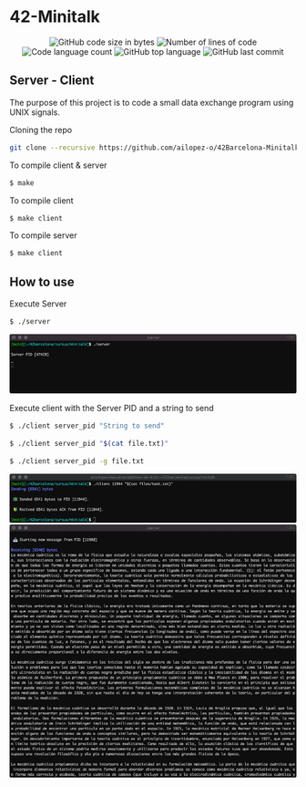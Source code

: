 # 42-Minitalk

<p align="center">
	<img alt="GitHub code size in bytes" src="https://img.shields.io/github/languages/code-size/ailopez-o/42Barcelona-minitalk?color=lightblue" />
	<img alt="Number of lines of code" src="https://img.shields.io/tokei/lines/github/ailopez-o/42Barcelona-minitalk?color=critical" />
	<img alt="Code language count" src="https://img.shields.io/github/languages/count/ailopez-o/42Barcelona-minitalk?color=yellow" />
	<img alt="GitHub top language" src="https://img.shields.io/github/languages/top/ailopez-o/42Barcelona-minitalk?color=blue" />
	<img alt="GitHub last commit" src="https://img.shields.io/github/last-commit/ailopez-o/42Barcelona-minitalk?color=green" />
</p>

## Server - Client

The purpose of this project is to code a small data exchange program using UNIX signals.


Cloning the repo
```bash
git clone --recursive https://github.com/ailopez-o/42Barcelona-Minitalk.git
```
To compile client & server

```bash
$ make
```
To compile client

```bash
$ make client
```
To compile server

```bash
$ make client
```

## How to use

Execute Server

```bash
$ ./server
```
<p align="center">
	<img src="https://github.com/ailopez-o/42Barcelona-Minitalk/blob/main/img/serverpid.png?raw=true" />
</p>

Execute client with the Server PID and a string to send

```bash
$ ./client server_pid "String to send"
```
```bash
$ ./client server_pid "$(cat file.txt)"
```
```bash
$ ./client server_pid -g file.txt
```

<p align="center">
	<img src="https://github.com/ailopez-o/42Barcelona-Minitalk/blob/main/img/client.png?raw=true" />
	<img src="https://github.com/ailopez-o/42Barcelona-Minitalk/blob/main/img/server.png?raw=true" />
</p>



